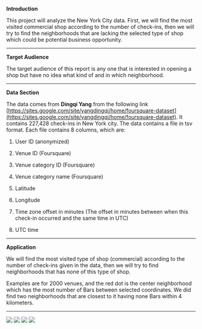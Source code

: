 
**Introduction**

This project will analyze the New York City data. First, we will find the most
visited commercial shop according to the number of check-ins, then we will try
to find the neighborhoods that are lacking the selected type of shop which
could be potential business opportunity.
___________________
**Target Audience**

The
target audience of this report is any one that is interested in opening a shop
but have no idea what kind of and in which neighborhood.
______________________________________
**Data Section**

The
data comes from **Dingqi Yang** from the
following link [https://sites.google.com/site/yangdingqi/home/foursquare-dataset](https://sites.google.com/site/yangdingqi/home/foursquare-dataset). It contains 227,428
check-ins in New York city. The data contains a
file in tsv format. Each file contains 8 columns, which are:

1. User ID (anonymized)

2. Venue ID (Foursquare)

3. Venue category ID (Foursquare)

4. Venue category name (Foursquare)

5. Latitude

6. Longitude

7. Time zone offset in minutes (The offset in minutes between when this check-in
occurred and the same time in UTC)

8. UTC time
___________________
**Application**

We will find the most visited type of shop (commercial) according to the number of check-ins given in the data, then we will try to find neighborhoods that has none of this type of shop.

Examples are for 2000 venues, and the red dot is the center neighborhood which has the most number of Bars between selected coordinates. We did find two neighborhoods that are closest to it having none Bars within 4 kilometers.

___________________

![](https://i.imgur.com/lMHr9oI.png)
![](https://i.imgur.com/8f8gt4v.png)
![](https://i.imgur.com/FYV99QG.png)
![](https://i.imgur.com/bXjZuJA.png)

